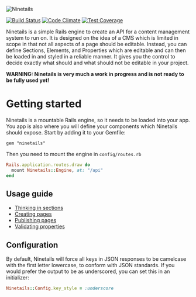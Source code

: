 ![Ninetails](http://i.imgur.com/jv28Kg3.png)

[![Build Status](https://travis-ci.org/iZettle/ninetails.svg)](https://travis-ci.org/iZettle/ninetails)
[![Code Climate](https://codeclimate.com/github/iZettle/ninetails/badges/gpa.svg)](https://codeclimate.com/github/iZettle/ninetails)
[![Test Coverage](https://codeclimate.com/github/iZettle/ninetails/badges/coverage.svg)](https://codeclimate.com/github/iZettle/ninetails/coverage)

Ninetails is a simple Rails engine to create an API for a content management system to run on. It is designed on the idea of a CMS which is limited in scope in that not all aspects of a page should be editable. Instead, you can define Sections, Elements, and Properties which are editable and can then be loaded in and styled in a reliable manner. It gives you the control to decide exactly what should and what should not be editable in your project.

**WARNING: Ninetails is very much a work in progress and is not ready to be fully used yet!**

# Getting started

Ninetails is a mountable Rails engine, so it needs to be loaded into your app. You app is also where you will define your components which Ninetails should expose. Start by adding it to your Gemfile:

```
gem "ninetails"
```

Then you need to mount the engine in `config/routes.rb`

```ruby
Rails.application.routes.draw do
  mount Ninetails::Engine, at: "/api"
end
```

## Usage guide

* [Thinking in sections](https://github.com/iZettle/ninetails/wiki/Thinking-in-sections)
* [Creating pages](https://github.com/iZettle/ninetails/wiki/Creating-pages)
* [Publishing pages](https://github.com/iZettle/ninetails/wiki/Publishing-pages)
* [Validating properties](https://github.com/iZettle/ninetails/wiki/Validating-properties)

## Configuration

By default, Ninetails will force all keys in JSON responses to be camelcase with the first letter lowercase, to conform with JSON standards. If you would prefer the output to be as underscored, you can set this in an initializer:

```ruby
Ninetails::Config.key_style = :underscore
```
